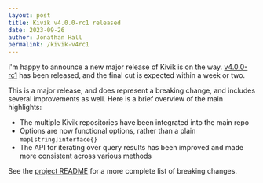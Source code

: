 ```yaml
---
layout: post
title: Kivik v4.0.0-rc1 released
date: 2023-09-26
author: Jonathan Hall
permalink: /kivik-v4rc1
---
```

I'm happy to announce a new major release of Kivik is on the way.  [v4.0.0-rc1](https://github.com/go-kivik/kivik/releases/tag/4.0.0-rc1) has been released, and the final cut is expected within a week or two.

This is a major release, and does represent a breaking change, and includes several improvements as well. Here is a brief overview of the main highlights:

- The multiple Kivik repositories have been integrated into the main repo
- Options are now functional options, rather than a plain `map[string]interface{}`
- The API for iterating over query results has been improved and made more consistent across various methods

See the [project README](https://github.com/go-kivik/kivik#changes-from-3x-to-4x) for a more complete list of breaking changes.
